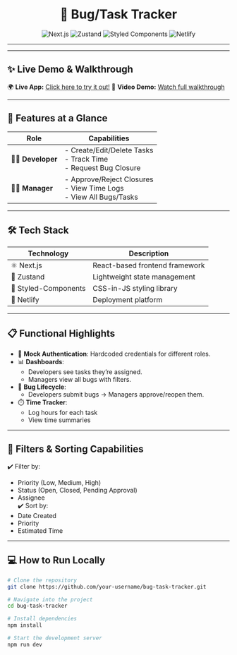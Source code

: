 <h1 align="center">🐞 Bug/Task Tracker</h1>

<p align="center">
  <img src="https://img.shields.io/badge/Next.js-Frontend-informational?style=flat&logo=next.js&logoColor=white&color=000000" alt="Next.js" />
  <img src="https://img.shields.io/badge/Zustand-State--Management-blueviolet?style=flat&logo=react&logoColor=white" alt="Zustand" />
  <img src="https://img.shields.io/badge/Styled--Components-CSS--in--JS-ff69b4?style=flat&logo=styled-components&logoColor=white" alt="Styled Components" />
  <img src="https://img.shields.io/badge/Deployed-Netlify-brightgreen?style=flat&logo=netlify&logoColor=white" alt="Netlify" />
</p>

---

---

## ✨ Live Demo & Walkthrough

🌍 **Live App:** [Click here to try it out!]([https://your-netlify-link.com](https://glittery-croquembouche-ba7270.netlify.app/))  
🎥 **Video Demo:** [Watch full walkthrough]([https://your-demo-video-link.com](https://github.com/iamaditya442/Task-Tracker))

---

## 🔑 Features at a Glance

| Role       | Capabilities                                                                 |
|------------|------------------------------------------------------------------------------|
| 👨‍💻 **Developer** | - Create/Edit/Delete Tasks <br> - Track Time <br> - Request Bug Closure       |
| 🧑‍💼 **Manager**    | - Approve/Reject Closures <br> - View Time Logs <br> - View All Bugs/Tasks    |

---

## 🛠️ Tech Stack

| Technology       | Description                          |
|------------------|--------------------------------------|
| ⚛️ Next.js       | React-based frontend framework        |
| 🧠 Zustand        | Lightweight state management         |
| 🎨 Styled-Components | CSS-in-JS styling library         |
| 🚀 Netlify        | Deployment platform                   |

---

## 📋 Functional Highlights

- 🔐 **Mock Authentication**: Hardcoded credentials for different roles.
- 📊 **Dashboards**:
  - Developers see tasks they’re assigned.
  - Managers view all bugs with filters.
- 📝 **Bug Lifecycle**:
  - Developers submit bugs → Managers approve/reopen them.
- ⏱️ **Time Tracker**:
  - Log hours for each task
  - View time summaries

---

## 🎯 Filters & Sorting Capabilities

✔️ Filter by:
- Priority (Low, Medium, High)
- Status (Open, Closed, Pending Approval)
- Assignee  
✔️ Sort by:
- Date Created
- Priority
- Estimated Time

---

## 💻 How to Run Locally

```bash
# Clone the repository
git clone https://github.com/your-username/bug-task-tracker.git

# Navigate into the project
cd bug-task-tracker

# Install dependencies
npm install

# Start the development server
npm run dev
